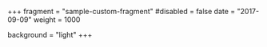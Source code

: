 +++
fragment = "sample-custom-fragment"
#disabled = false
date = "2017-09-09"
weight = 1000

background = "light"
+++